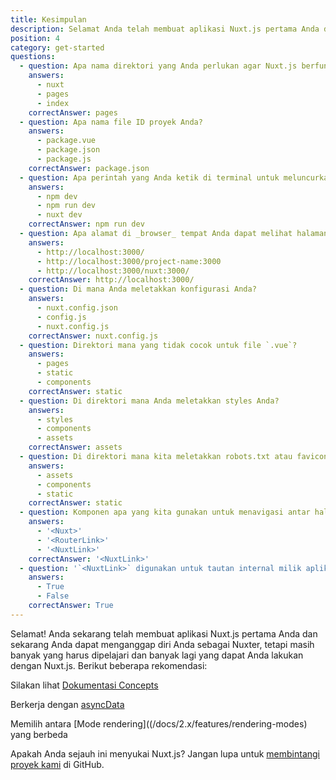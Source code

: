 ```yaml
---
title: Kesimpulan
description: Selamat Anda telah membuat aplikasi Nuxt.js pertama Anda dan sekarang Anda dapat menganggap diri Anda seorang Nuxter. Namun masih banyak lagi yang harus dipelajari dan banyak lagi yang dapat Anda lakukan dengan Nuxt.js. Berikut ini beberapa rekomendasi.
position: 4
category: get-started
questions:
  - question: Apa nama direktori yang Anda perlukan agar Nuxt.js berfungsi?
    answers:
      - nuxt
      - pages
      - index
    correctAnswer: pages
  - question: Apa nama file ID proyek Anda?
    answers:
      - package.vue
      - package.json
      - package.js
    correctAnswer: package.json
  - question: Apa perintah yang Anda ketik di terminal untuk meluncurkan proyek Nuxt.js Anda?
    answers:
      - npm dev
      - npm run dev
      - nuxt dev
    correctAnswer: npm run dev
  - question: Apa alamat di _browser_ tempat Anda dapat melihat halaman Anda dalam mode pengembangan?
    answers:
      - http://localhost:3000/
      - http://localhost:3000/project-name:3000
      - http://localhost:3000/nuxt:3000/
    correctAnswer: http://localhost:3000/
  - question: Di mana Anda meletakkan konfigurasi Anda?
    answers:
      - nuxt.config.json
      - config.js
      - nuxt.config.js
    correctAnswer: nuxt.config.js
  - question: Direktori mana yang tidak cocok untuk file `.vue`?
    answers:
      - pages
      - static
      - components
    correctAnswer: static
  - question: Di direktori mana Anda meletakkan styles Anda?
    answers:
      - styles
      - components
      - assets
    correctAnswer: assets
  - question: Di direktori mana kita meletakkan robots.txt atau favicon?
    answers:
      - assets
      - components
      - static
    correctAnswer: static
  - question: Komponen apa yang kita gunakan untuk menavigasi antar halaman?
    answers:
      - '<Nuxt>'
      - '<RouterLink>'
      - '<NuxtLink>'
    correctAnswer: '<NuxtLink>'
  - question: '`<NuxtLink>` digunakan untuk tautan internal milik aplikasi Nuxt.js?'
    answers:
      - True
      - False
    correctAnswer: True
---
```


Selamat! Anda sekarang telah membuat aplikasi Nuxt.js pertama Anda dan sekarang Anda dapat menganggap diri Anda sebagai Nuxter, tetapi masih banyak yang harus dipelajari dan banyak lagi yang dapat Anda lakukan dengan Nuxt.js. Berikut beberapa rekomendasi:

<base-alert type="next">

Silakan lihat [Dokumentasi Concepts](../concepts/views)

</base-alert>

<base-alert type="next">

Berkerja dengan [asyncData](/docs/2.x/features/data-fetching#async-data)

</base-alert>

<base-alert type="next">

Memilih antara [Mode rendering]((/docs/2.x/features/rendering-modes) yang berbeda

</base-alert>

<base-alert type="star">

Apakah Anda sejauh ini menyukai Nuxt.js? Jangan lupa untuk [membintangi proyek kami](https://github.com/nuxt/nuxt.js) di GitHub.

</base-alert>

<quiz :questions="questions"></quiz>
